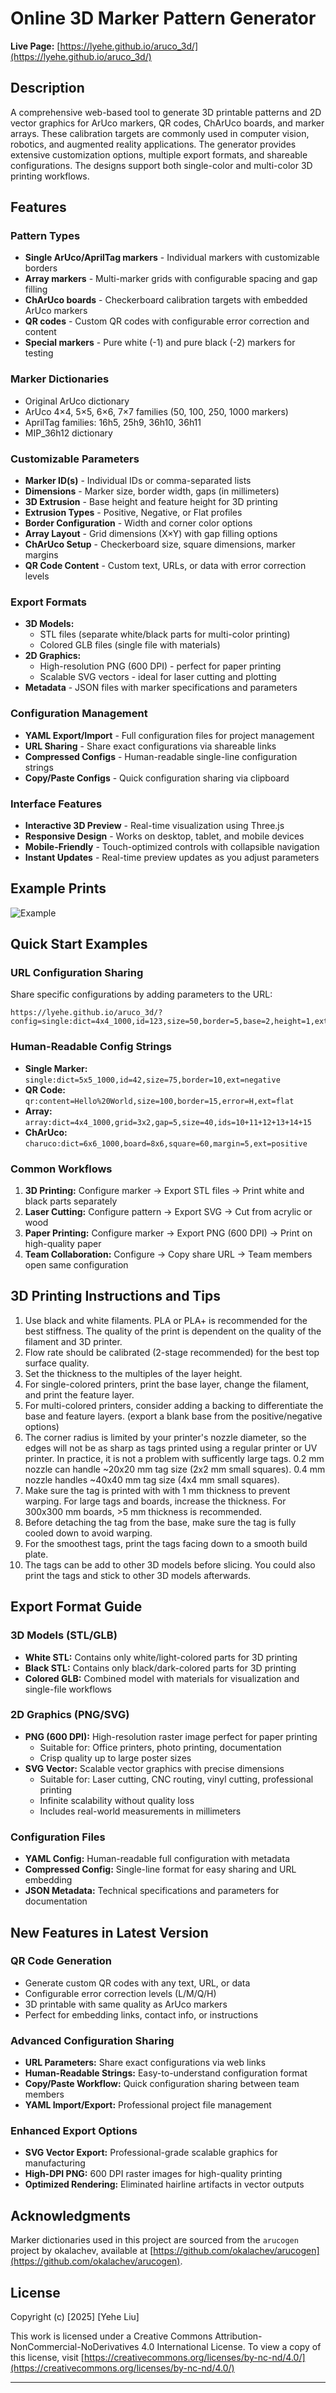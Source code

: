 # Online 3D Marker Pattern Generator

**Live Page:** [https://lyehe.github.io/aruco_3d/](https://lyehe.github.io/aruco_3d/)

## Description
A comprehensive web-based tool to generate 3D printable patterns and 2D vector graphics for ArUco markers, QR codes, ChArUco boards, and marker arrays. These calibration targets are commonly used in computer vision, robotics, and augmented reality applications. The generator provides extensive customization options, multiple export formats, and shareable configurations. The designs support both single-color and multi-color 3D printing workflows.

## Features

### Pattern Types
*   **Single ArUco/AprilTag markers** - Individual markers with customizable borders
*   **Array markers** - Multi-marker grids with configurable spacing and gap filling
*   **ChArUco boards** - Checkerboard calibration targets with embedded ArUco markers
*   **QR codes** - Custom QR codes with configurable error correction and content
*   **Special markers** - Pure white (-1) and pure black (-2) markers for testing

### Marker Dictionaries
*   Original ArUco dictionary
*   ArUco 4×4, 5×5, 6×6, 7×7 families (50, 100, 250, 1000 markers)
*   AprilTag families: 16h5, 25h9, 36h10, 36h11
*   MIP_36h12 dictionary

### Customizable Parameters
*   **Marker ID(s)** - Individual IDs or comma-separated lists
*   **Dimensions** - Marker size, border width, gaps (in millimeters)
*   **3D Extrusion** - Base height and feature height for 3D printing
*   **Extrusion Types** - Positive, Negative, or Flat profiles
*   **Border Configuration** - Width and corner color options
*   **Array Layout** - Grid dimensions (X×Y) with gap filling options
*   **ChArUco Setup** - Checkerboard size, square dimensions, marker margins
*   **QR Code Content** - Custom text, URLs, or data with error correction levels

### Export Formats
*   **3D Models:**
    *   STL files (separate white/black parts for multi-color printing)
    *   Colored GLB files (single file with materials)
*   **2D Graphics:**
    *   High-resolution PNG (600 DPI) - perfect for paper printing
    *   Scalable SVG vectors - ideal for laser cutting and plotting
*   **Metadata** - JSON files with marker specifications and parameters

### Configuration Management
*   **YAML Export/Import** - Full configuration files for project management
*   **URL Sharing** - Share exact configurations via shareable links
*   **Compressed Configs** - Human-readable single-line configuration strings
*   **Copy/Paste Configs** - Quick configuration sharing via clipboard

### Interface Features
*   **Interactive 3D Preview** - Real-time visualization using Three.js
*   **Responsive Design** - Works on desktop, tablet, and mobile devices
*   **Mobile-Friendly** - Touch-optimized controls with collapsible navigation
*   **Instant Updates** - Real-time preview updates as you adjust parameters

## Example Prints
![Example](static/image.png)

## Quick Start Examples

### URL Configuration Sharing
Share specific configurations by adding parameters to the URL:
```
https://lyehe.github.io/aruco_3d/?config=single:dict=4x4_1000,id=123,size=50,border=5,base=2,height=1,ext=positive
```

### Human-Readable Config Strings
- **Single Marker:** `single:dict=5x5_1000,id=42,size=75,border=10,ext=negative`
- **QR Code:** `qr:content=Hello%20World,size=100,border=15,error=H,ext=flat`
- **Array:** `array:dict=4x4_1000,grid=3x2,gap=5,size=40,ids=10+11+12+13+14+15`
- **ChArUco:** `charuco:dict=6x6_1000,board=8x6,square=60,margin=5,ext=positive`

### Common Workflows
1. **3D Printing:** Configure marker → Export STL files → Print white and black parts separately
2. **Laser Cutting:** Configure pattern → Export SVG → Cut from acrylic or wood
3. **Paper Printing:** Configure marker → Export PNG (600 DPI) → Print on high-quality paper
4. **Team Collaboration:** Configure → Copy share URL → Team members open same configuration

## 3D Printing Instructions and Tips
1.  Use black and white filaments. PLA or PLA+ is recommended for the best stiffness. The quality of the print is dependent on the quality of the filament and 3D printer.
2.  Flow rate should be calibrated (2-stage recommended) for the best top surface quality.
3.  Set the thickness to the multiples of the layer height.
4.  For single-colored printers, print the base layer, change the filament, and print the feature layer.
5.  For multi-colored printers, consider adding a backing to differentiate the base and feature layers. (export a blank base from the positive/negative options)
6.  The corner radius is limited by your printer's nozzle diameter, so the edges will not be as sharp as tags printed using a regular printer or UV printer. In practice, it is not a problem with sufficently large tags. 0.2 mm nozzle can handle ~20x20 mm tag size (2x2 mm small squares). 0.4 mm nozzle handles ~40x40 mm tag size (4x4 mm small squares).
7.  Make sure the tag is printed with with 1 mm thickness to prevent warping. For large tags and boards, increase the thickness. For 300x300 mm boards, >5 mm thickness is recommended.
8.  Before detaching the tag from the base, make sure the tag is fully cooled down to avoid warping.
9.  For the smoothest tags, print the tags facing down to a smooth build plate.
10. The tags can be add to other 3D models before slicing. You could also print the tags and stick to other 3D models afterwards.

## Export Format Guide

### 3D Models (STL/GLB)
- **White STL:** Contains only white/light-colored parts for 3D printing
- **Black STL:** Contains only black/dark-colored parts for 3D printing  
- **Colored GLB:** Combined model with materials for visualization and single-file workflows

### 2D Graphics (PNG/SVG)
- **PNG (600 DPI):** High-resolution raster image perfect for paper printing
  - Suitable for: Office printers, photo printing, documentation
  - Crisp quality up to large poster sizes
- **SVG Vector:** Scalable vector graphics with precise dimensions
  - Suitable for: Laser cutting, CNC routing, vinyl cutting, professional printing
  - Infinite scalability without quality loss
  - Includes real-world measurements in millimeters

### Configuration Files
- **YAML Config:** Human-readable full configuration with metadata
- **Compressed Config:** Single-line format for easy sharing and URL embedding
- **JSON Metadata:** Technical specifications and parameters for documentation

## New Features in Latest Version

### QR Code Generation
- Generate custom QR codes with any text, URL, or data
- Configurable error correction levels (L/M/Q/H)
- 3D printable with same quality as ArUco markers
- Perfect for embedding links, contact info, or instructions

### Advanced Configuration Sharing
- **URL Parameters:** Share exact configurations via web links
- **Human-Readable Strings:** Easy-to-understand configuration format
- **Copy/Paste Workflow:** Quick configuration sharing between team members
- **YAML Import/Export:** Professional project file management

### Enhanced Export Options
- **SVG Vector Export:** Professional-grade scalable graphics for manufacturing
- **High-DPI PNG:** 600 DPI raster images for high-quality printing
- **Optimized Rendering:** Eliminated hairline artifacts in vector outputs


## Acknowledgments
Marker dictionaries used in this project are sourced from the `arucogen` project by okalachev, available at [https://github.com/okalachev/arucogen](https://github.com/okalachev/arucogen). 

## License
Copyright (c) [2025] [Yehe Liu]

This work is licensed under a Creative Commons Attribution-NonCommercial-NoDerivatives 4.0 International License.
To view a copy of this license, visit [https://creativecommons.org/licenses/by-nc-nd/4.0/](https://creativecommons.org/licenses/by-nc-nd/4.0/)

--- 